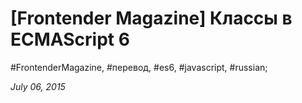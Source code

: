 <script type="text/javascript">
	window.location.href = 'https://frontender.info/es6-classes-final/';
</script>

# [Frontender Magazine] Классы в ECMAScript 6

#FrontenderMagazine, #перевод, #es6, #javascript, #russian;

_July 06, 2015_